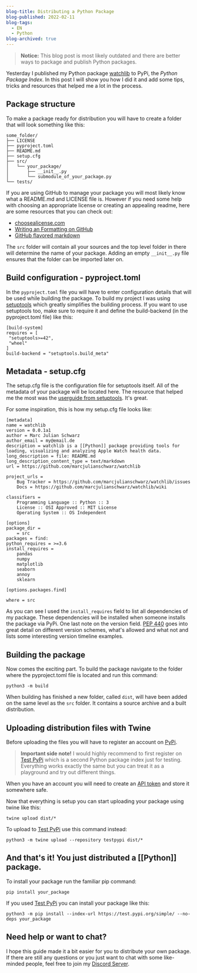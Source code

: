 ```yaml
---
blog-title: Distributing a Python Package
blog-published: 2022-02-11
blog-tags:
  - EN
  - Python
blog-archived: true
---
```

> **Notice:** This blog post is most likely outdated and there are better ways to package and publish Python packages.

Yesterday I published my Python package [watchlib](https://github.com/marcjulianschwarz/watchlib) to PyPi, the *Python Package Index*. In this post I will show you how I did it and add some tips, tricks and resources that helped me a lot in the process.

## Package structure

To make a package ready for distribution you will have to create a folder that will look something like this:

```
some_folder/
├── LICENSE
├── pyproject.toml
├── README.md
├── setup.cfg
├── src/
│   └── your_package/
│       ├── __init__.py
│       └── submodule_of_your_package.py
└── tests/
```

If you are using GitHub to manage your package you will most likely know what a README.md and LICENSE file is. However if you need some help with choosing an appropriate license or creating an appealing readme, here are some resources that you can check out:
- [choosealicense.com](https://choosealicense.com)
- [Writing an Formatting on GitHub](https://docs.github.com/en/get-started/writing-on-github/getting-started-with-writing-and-formatting-on-github/basic-writing-and-formatting-syntax)
- [GitHub flavored markdown](https://github.github.com/gfm/)

The `src` folder will contain all your sources and the top level folder in there will determine the name of your package. Adding an empty `__init__.py` file ensures that the folder can be imported later on.

## Build configuration - pyproject.toml 

In the `pyproject.toml` file you will have to enter configuration details that will be used while building the package.
To build my project I was using [setuptools](https://setuptools.pypa.io/en/latest/) which greatly simplifies the building process. If you want to use setuptools too, make sure to require it and define the build-backend (in the pyproject.toml file) like this:

```
[build-system]
requires = [
 "setuptools>=42",
 "wheel"
]
build-backend = "setuptools.build_meta"
```

## Metadata - setup.cfg 

The setup.cfg file is the configuration file for setuptools itself. All of the metadata of your package will be located here. The resource that helped me the most was the [userguide from setuptools](https://setuptools.pypa.io/en/latest/userguide/declarative_config.html). It's great.

For some inspiration, this is how my setup.cfg file looks like:

```
[metadata]
name = watchlib
version = 0.0.1a1
author = Marc Julian Schwarz
author_email = my@email.de
description = watchlib is a [[Python]] package providing tools for loading, visualizing and analyzing Apple Watch health data.
long_description = file: README.md
long_description_content_type = text/markdown
url = https://github.com/marcjulianschwarz/watchlib

project_urls =
	Bug Tracker = https://github.com/marcjulianschwarz/watchlib/issues
	Docs = https://github.com/marcjulianschwarz/watchlib/wiki

classifiers =
	Programming Language :: Python :: 3
	License :: OSI Approved :: MIT License
	Operating System :: OS Independent

[options]
package_dir =
	= src
packages = find:
python_requires = >=3.6
install_requires =
	pandas
	numpy
	matplotlib
	seaborn
	annoy
	sklearn

[options.packages.find]

where = src

```

As you can see I used the `install_requires` field to list all dependencies of my package. These dependencies will be installed when someone installs the package via PyPi.
One last note on the version field. [PEP 440](https://www.python.org/dev/peps/pep-0440/) goes into great detail on different version schemes, what's allowed and what not and lists some interesting version timeline examples. 

## Building the package 

Now comes the exciting part. To build the package navigate to the folder where the pyproject.toml file is located and run this command:

```
python3 -m build
```

When building has finished a new folder, called `dist`, will have been added on the same level as the `src` folder. It contains a source archive and a built distribution.

## Uploading distribution files with Twine

Before uploading the files you will have to register an account on [PyPi](https://pypi.org). 

>**Important side note!** I would highly recommend to first register on [Test PyPi](https://test.pypi.org) which is a second Python package index just for testing. Everything works exactly the same but you can treat it as a playground and try out different things. 

When you have an account you will need to create an [API token](https://test.pypi.org/account/login/?next=%2Fmanage%2Faccount%2F#api-tokens) and store it somewhere safe.

Now that everything is setup you can start uploading your package using twine like this:

```
twine upload dist/*
```

To upload to [Test PyPi](https://test.pypi.org) use this command instead:

```
python3 -m twine upload --repository testpypi dist/*
```

## And that's it! You just distributed a [[Python]] package.

To install your package run the familiar pip command:

```
pip install your_package
```

If you used [Test PyPi](https://test.pypi.org) you can install your package like this:

```
python3 -m pip install --index-url https://test.pypi.org/simple/ --no-deps your_package
```

## Need help or want to chat?
I hope this guide made it a bit easier for you to distribute your own package. If there are still any questions or you just want to chat with some like-minded people, feel free to join my [Discord Server](https://discord.gg/KVxRd8zse8).